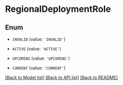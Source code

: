 # RegionalDeploymentRole


## Enum

* `INVALID` (value: `'INVALID'`)

* `ACTIVE` (value: `'ACTIVE'`)

* `UPCOMING` (value: `'UPCOMING'`)

* `CURRENT` (value: `'CURRENT'`)

[[Back to Model list]](../README.md#documentation-for-models) [[Back to API list]](../README.md#documentation-for-api-endpoints) [[Back to README]](../README.md)



